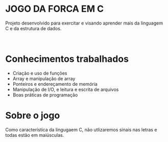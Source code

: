 # JOGO DA FORCA EM C
<p>Projeto desenvolvido para exercitar e visando aprender mais da linguagem C e da estrutura de dados. </p>
<br>

# Conhecimentos trabalhados
<ul> 
  <li>Criação e uso de funções</li>
  <li>Array e manipulação de array</li>
  <li>Ponteiros e endereçamento de memória</li>
  <li>Manipulação de I/O, e leitura e escrita de arquivos</li>
  <li>Boas práticas de programação</li>
</ul>

# Sobre o jogo
<p>Como característica da lingugaem C, não utlizaremos sinais nas letras e todas estão em maiúsculas. </p>
